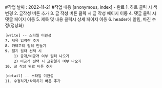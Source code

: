 #작업 날짜 : 2022-11-21
#작업 내용
    [anonymous, index] - 완료
    1. 하트 클릭 시 색 변경
    2. 글작성 버튼 추가 
    3. 글 작성 버튼 클릭 시 글 작성 페이지 이동 
    4. 댓글 클릭 시 댓글 페이지 이동
    5. 제목 및 내용 클릭시 상세 페이지 이동
    6. header에 알림, 마진 수정(정상화)
   
    [write] -- 스타일 미완성
    7. 제목 입력란 추가
    8. 카테고리 필터 만들기
    9. 일기 필터 선택 시 
        1) 공개/비공개 여부 필터 나오기
        2) 비공개 선택 시 교환일기 여부 나오기
    10. 글 작성 완료 버튼 추가
    
    [detail] -- 스타일 미완성
    11. 수정하기/삭제하기 버튼 추가